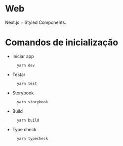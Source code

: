 # Web

Next.js + Styled Components.

# Comandos de inicialização

- Iniciar app

        yarn dev

- Testar

        yarn test

- Storybook

        yarn storybook

- Build

        yarn build

- Type check

        yarn typecheck
